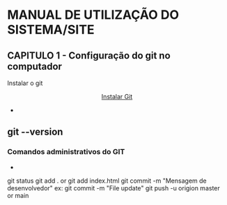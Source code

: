 # MANUAL DE UTILIZAÇÃO DO SISTEMA/SITE
## CAPITULO 1 - Configuração do git no computador
Instalar o git
 <p align="center">
    <a href="https://git-scm.com/book/pt-br/v2/Come%C3%A7ando-Configura%C3%A7%C3%A3o-Inicial-do-Git" target="blank">Instalar Git</a>
    </p>

-
git --version
-

### Comandos administrativos do GIT

-

git status
git add . or git add index.html
git commit -m "Mensagem de desenvolvedor" ex: git commit -m "File update"
git push -u origion master or main